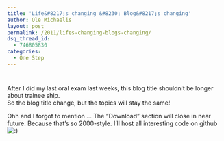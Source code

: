 ```yaml
---
title: 'Life&#8217;s changing &#8230; Blog&#8217;s changing'
author: Ole Michaelis
layout: post
permalink: /2011/lifes-changing-blogs-changing/
dsq_thread_id:
  - 746805830
categories:
  - One Step
---
```

# 

After I did my last oral exam last weeks, this blog title shouldn’t be longer about trainee ship.  
So the blog title change, but the topics will stay the same!

Ohh and I forgot to mention … The “Download” section will close in near future. Because that’s so 2000-style. I’ll host all interesting code on github ![:)][1] 

 [1]: http://blog.codestars.eu/wp-includes/images/smilies/icon_smile.gif

